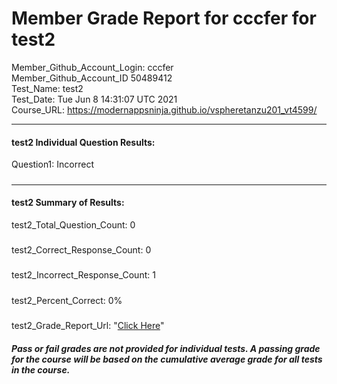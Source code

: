 # Member Grade Report for cccfer for test2  
   
Member_Github_Account_Login: cccfer  
Member_Github_Account_ID 50489412  
Test_Name: test2  
Test_Date: Tue Jun  8 14:31:07 UTC 2021  
Course_URL: https://modernappsninja.github.io/vspheretanzu201_vt4599/  
   
---  
#### test2 Individual Question Results:  
Question1: Incorrect  
#####  
---  
#### test2 Summary of Results:  
test2_Total_Question_Count: 0  
#####  
test2_Correct_Response_Count: 0  
#####  
test2_Incorrect_Response_Count: 1  
#####  
test2_Percent_Correct: 0%  
#####  
test2_Grade_Report_Url: "[Click Here](https://github.com/modernappsninjas/cccfer/blob/main/static/userdata/courses/vspheretanzu201_vt4599/grade_report.pr149.test2.md)"
##### Pass or fail grades are not provided for individual tests. A passing grade for the course will be based on the cumulative average grade for all tests in the course.  
